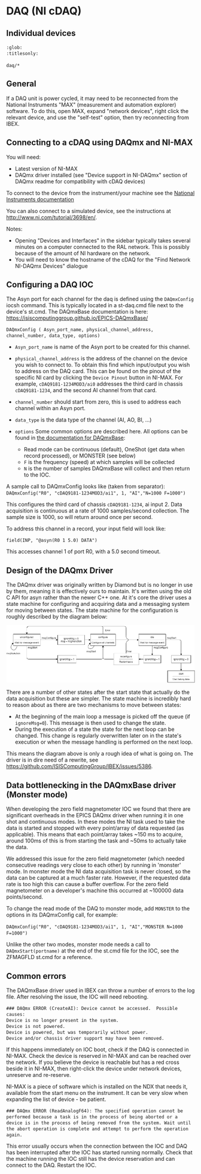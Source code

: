 # DAQ (NI cDAQ)

## Individual devices

```{toctree}
:glob:
:titlesonly:

daq/*
```

## General

If a DAQ unit is power cycled, it may need to be reconnected from the National Instruments "MAX" (measurement and automation explorer) software. To do this, open MAX, expand "network devices", right click the relevant device, and use the "self-test" option, then try reconnecting from IBEX.

## Connecting to a cDAQ using DAQmx and NI-MAX
You will need:
- Latest version of NI-MAX
- DAQmx driver installed (see "Device support in NI-DAQmx" section of DAQmx readme for compatibility with cDAQ devices)

To connect to the device from the instrument/your machine see the [National Instruments documentation](https://www.ni.com/getting-started/set-up-hardware/data-acquisition/compactdaq#Configuring%20NI-DAQmx%20for%20CompactDAQ%20Ethernet%20Chassis)

You can also connect to a simulated device, see the instructions at http://www.ni.com/tutorial/3698/en/.

Notes:
- Opening "Devices and Interfaces" in the sidebar typically takes several minutes on a computer connected to the RAL network. This is possibly because of the amount of NI hardware on the network.
- You will need to know the hostname of the cDAQ for the "Find Network NI-DAQmx Devices" dialogue

## Configuring a DAQ IOC
The Asyn port for each channel for the daq is defined using the `DAQmxConfig` iocsh command. This is typically located in a st-daq.cmd file next to the device's st.cmd. The DAQmxBase documentation is here: https://isiscomputinggroup.github.io/EPICS-DAQmxBase/

```
DAQmxConfig ( Asyn_port_name, physical_channel_address, channel_number, data_type, options)
```
- `Asyn_port_name` is name of the Asyn port to be created for this channel.
- `physical_channel_address` is the address of the channel on the device you wish to connect to. To obtain this find which input/output you wish to address on the DAQ card. This can be found on the pinout of the specific NI card by clicking the `Device Pinout` button in NI-MAX. For example, `cDAQ9181-1234MOD3/ai0` addresses the third card in chassis `cDAQ9181-1234`, and the second AI channel from that card.

- `channel_number` should start from zero, this is used to address each channel within an Asyn port.
- `data_type` is the data type of the channel (AI, AO, BI, ...)
- `options` Some common options are described here. All options can be found in [the documentation for DAQmxBase](https://isiscomputinggroup.github.io/EPICS-DAQmxBase/):
  - Read mode can be continuous (default), OneShot (get data when record processed), or MONSTER (see below)
  - `F` is the frequency (speed) at which samples will be collected
  - `N` is the number of samples DAQmxBase will collect and then return to the IOC.

A sample call to DAQmxConfig looks like (taken from separator):
`DAQmxConfig("R0", "cDAQ9181-1234MOD3/ai1", 1, "AI","N=1000 F=1000")`

This configures the third card of chassis `cDAQ9181-1234`, ai input 2. Data acquisition is continuous at a rate of 1000 samples/second collection. The sample size is 1000, so will return around once per second.

To address this channel in a record, your input field will look like:
```
field(INP, "@asyn(R0 1 5.0) DATA")
```
This accesses channel 1 of port R0, with a 5.0 second timeout.

## Design of the DAQmx Driver
The DAQmx driver was originally written by Diamond but is no longer in use by them, meaning it is effectively ours to maintain. It's written using the old C API for asyn rather than the newer C++ one. At it's core the driver uses a state machine for configuring and acquiring data and a messaging system for moving between states. The state machine for the configuration is roughly described by the diagram below:

![DAQmx State Machine](DAQmx_state.png)

There are a number of other states after the start state that actually do the data acquisition but these are simpler. The state machine is incredibly hard to reason about as there are two mechanisms to move between states:

* At the beginning of the main loop a message is picked off the queue (if `ignoreMsg=0`). This message is then used to change the state.
* During the execution of a state the state for the next loop can be changed. This change is regularly overwritten later on in the state's execution or when the message handling is performed on the next loop.

This means the diagram above is only a rough idea of what is going on. The driver is in dire need of a rewrite, see https://github.com/ISISComputingGroup/IBEX/issues/5386.

## Data bottlenecking in the DAQmxBase driver (Monster mode)
When developing the zero field magnetometer IOC we found that there are significant overheads in the EPICS DAQmx driver when running it in one shot and continuous modes. In these modes the NI task used to take the data is started and stopped with every point/array of data requested (as applicable). This means that each point/array takes ~150 ms to acquire, around 100ms of this is from starting the task and ~50ms to actually take the data.

We addressed this issue for the zero field magnetometer (which needed consecutive readings very close to each other) by running in 'monster' mode. In monster mode the NI data acquisition task is never closed, so the data can be captured at a much faster rate. However, if the requested data rate is too high this can cause a buffer overflow. For the zero field magnetometer on a developer's machine this occurred at ~100000 data points/second.

To change the read mode of the DAQ to monster mode, add `MONSTER` to the options in its DAQmxConfig call, for example:

`DAQmxConfig("R0", "cDAQ9181-1234MOD3/ai1", 1, "AI","MONSTER N=1000 F=1000")`

Unlike the other two modes, monster mode needs a call to `DAQmxStart(portname)` at the end of the st.cmd file for the IOC, see the ZFMAGFLD st.cmd for a reference.

## Common errors
The DAQmxBase driver used in IBEX can throw a number of errors to the log file. After resolving the issue, the IOC will need rebooting.

```
### DAQmx ERROR (CreateAI): Device cannot be accessed.  Possible causes:
Device is no longer present in the system.
Device is not powered.
Device is powered, but was temporarily without power.
Device and/or chassis driver support may have been removed.
```
If this happens immediately on IOC boot, check if the DAQ is connected in NI-MAX. Check the device is reserved in NI-MAX and can be reached over the network. If you believe the device is reachable but has a red cross beside it in NI-MAX, then right-click the device under network devices, unreserve and re-reserve.

NI-MAX is a piece of software which is installed on the NDX that needs it, available from the start menu on the instrument. It can be very slow when expanding the list of device - be patient.

```
### DAQmx ERROR (ReadAnalogF64): The specified operation cannot be performed because a task is in the process of being aborted or a device is in the process of being removed from the system. Wait until the abort operation is complete and attempt to perform the operation again.
```
This error usually occurs when the connection between the IOC and DAQ has been interrupted after the IOC has started running normally. Check that the machine running the IOC still has the device reservation and can connect to the DAQ. Restart the IOC.

